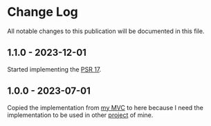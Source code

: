 # Change Log

All notable changes to this publication will be documented in this file.

## 1.1.0 - 2023-12-01

Started implementing the [PSR 17](https://www.php-fig.org/psr/psr-17/).

## 1.0.0 - 2023-07-01

Copied the implementation from
[my MVC](https://github.com/torres-developer/MVCBase) to here because I need
the implementation to be used in other
[project](https://github.com/torres-developer/php-pull) of mine.

